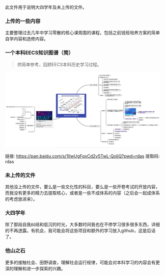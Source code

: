 此文件用于说明大四学年及未上传的文件。



### 上传的一些内容

主要整理过去几年中学习零散的核心课周围的课程，包括之前钱班培养方案的简单自学内容和选修内容。



### 一个本科EECS知识图谱（简）

> 供简单参考，回顾EECS本科历史学习过程。

![image-20241102191729981](README.assets/image-20241102191729981.png)

链接: https://pan.baidu.com/s/1IIwUgFqxCd2v5TwL-QoljQ?pwd=rdas 提取码: rdas 





### 未上传的文件

其他没上传的文件，要么是一些文化性的科目，要么是一些开卷考试的开放内容，而我没有更多的精力去提取核心，或者是一些不成体系的内容（之后会一起成体系的考虑放进来）。



### 大四学年

除了那段自我纠结和低沉的时光，大多数时间我也在不停学习很多很多东西，详细的不再透露。有机会，我可能会将这些项目和额外的学习放入github，这是后话了。



### 他山之石

更多的接触社会、田野调查，理解社会运行规律，可能会对本科学习的内容会有更深的理解和进一步探索的兴趣。
